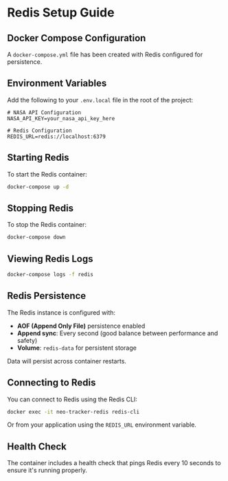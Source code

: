 # Redis Setup Guide

## Docker Compose Configuration

A `docker-compose.yml` file has been created with Redis configured for persistence.

## Environment Variables

Add the following to your `.env.local` file in the root of the project:

```env
# NASA API Configuration
NASA_API_KEY=your_nasa_api_key_here

# Redis Configuration
REDIS_URL=redis://localhost:6379
```

## Starting Redis

To start the Redis container:

```bash
docker-compose up -d
```

## Stopping Redis

To stop the Redis container:

```bash
docker-compose down
```

## Viewing Redis Logs

```bash
docker-compose logs -f redis
```

## Redis Persistence

The Redis instance is configured with:

- **AOF (Append Only File)** persistence enabled
- **Append sync**: Every second (good balance between performance and safety)
- **Volume**: `redis-data` for persistent storage

Data will persist across container restarts.

## Connecting to Redis

You can connect to Redis using the Redis CLI:

```bash
docker exec -it neo-tracker-redis redis-cli
```

Or from your application using the `REDIS_URL` environment variable.

## Health Check

The container includes a health check that pings Redis every 10 seconds to ensure it's running properly.
